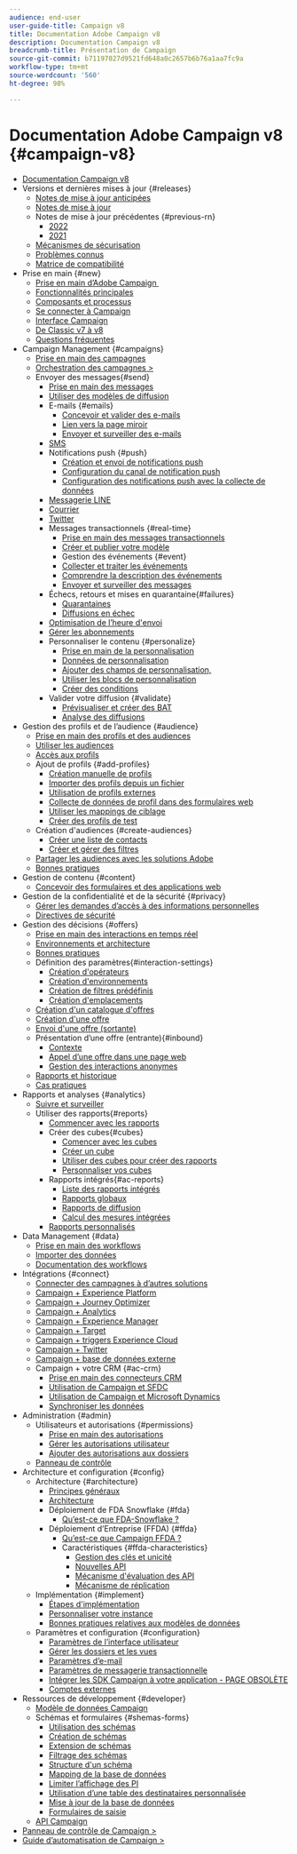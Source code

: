 ```yaml
---
audience: end-user
user-guide-title: Campaign v8
title: Documentation Adobe Campaign v8
description: Documentation Campaign v8
breadcrumb-title: Présentation de Campaign
source-git-commit: b71197027d9521fd648a0c2657b6b76a1aa7fc9a
workflow-type: tm+mt
source-wordcount: '560'
ht-degree: 98%

---
```



# Documentation Adobe Campaign v8 {#campaign-v8}

+ [Documentation Campaign v8](campaign-home.md)
+ Versions et dernières mises à jour {#releases}
   + [Notes de mise à jour anticipées](start/e-release-notes.md)
   + [Notes de mise à jour](start/release-notes.md)
   + Notes de mise à jour précédentes {#previous-rn}
      + [2022](start/release-notes-2022.md)
      + [2021](start/release-notes-2021.md)
   + [Mécanismes de sécurisation](start/ac-guardrails.md)
   + [Problèmes connus](start/known-issues.md)
   + [Matrice de compatibilité](start/compatibility-matrix.md)
+ Prise en main {#new}
   + [Prise en main d’Adobe Campaign ](start/get-started.md)
   + [Fonctionnalités principales](start/whats-new.md)
   + [Composants et processus](start/ac-components.md)
   + [Se connecter à Campaign](start/connect.md)
   + [Interface Campaign](start/campaign-ui.md)
   + [De Classic v7 à v8](start/v7-to-v8.md)
   + [Questions fréquentes](start/campaign-faq.md)
+ Campaign Management {#campaigns}
   + [Prise en main des campagnes](start/campaigns.md)
   + [Orchestration des campagnes >](https://experienceleague.adobe.com/docs/campaign/automation/campaign-orchestration/set-up-campaigns.html?lang=fr)
   + Envoyer des messages{#send}
      + [Prise en main des messages](start/create-message.md)
      + [Utiliser des modèles de diffusion](send/create-templates.md)
      + E-mails {#emails}
         + [Concevoir et valider des e-mails](send/email.md)
         + [Lien vers la page miroir](send/mirror-page.md)
         + [Envoyer et surveiller des e-mails](send/send.md)
      + [SMS](send/sms.md)
      + Notifications push {#push}
         + [Création et envoi de notifications push](send/push.md)
         + [Configuration du canal de notification push](send/push-settings.md)
         + [Configuration des notifications push avec la collecte de données](send/push-data-collection.md)
      + [Messagerie LINE](send/line.md)
      + [Courrier](send/direct-mail.md)
      + [Twitter](send/twitter.md)
      + Messages transactionnels {#real-time}
         + [Prise en main des messages transactionnels](send/transactional.md)
         + [Créer et publier votre modèle](send/transactional-template.md)
         + Gestion des événements {#event}
         + [Collecter et traiter les événements](send/event-processing.md)
         + [Comprendre la description des événements](send/event-description.md)
         + [Envoyer et surveiller des messages](send/delivery-execution.md)
      + Échecs, retours et mises en quarantaine{#failures}
         + [Quarantaines](send/quarantines.md)
         + [Diffusions en échec](send/delivery-failures.md)
      + [Optimisation de l’heure d&#39;envoi](send/predictive.md)
      + [Gérer les abonnements](start/subscriptions.md)
      + Personnaliser le contenu {#personalize}
         + [Prise en main de la personnalisation](send/personalize.md)
         + [Données de personnalisation](send/personalization-data.md)
         + [Ajouter des champs de personnalisation,](send/personalization-fields.md)
         + [Utiliser les blocs de personnalisation](send/personalization-blocks.md)
         + [Créer des conditions](send/conditions.md)
      + Valider votre diffusion {#validate}
         + [Prévisualiser et créer des BAT](send/preview-and-proof.md)
         + [Analyse des diffusions](send/delivery-analysis.md)
+ Gestion des profils et de l’audience {#audience}
   + [Prise en main des profils et des audiences](audiences/gs-audiences.md)
   + [Utiliser les audiences](start/audiences.md)
   + [Accès aux profils](audiences/view-profiles.md)
   + Ajout de profils {#add-profiles}
      + [Création manuelle de profils](audiences/create-profiles.md)
      + [Importer des profils depuis un fichier](audiences/import-profiles.md)
      + [Utilisation de profils externes](audiences/external-profiles.md)
      + [Collecte de données de profil dans des formulaires web](audiences/collect-profiles.md)
      + [Utiliser les mappings de ciblage](audiences/target-mappings.md)
      + [Créer des profils de test](audiences/test-profiles.md)
   + Création d&#39;audiences {#create-audiences}
      + [Créer une liste de contacts](audiences/create-audiences.md)
      + [Créer et gérer des filtres](audiences/create-filters.md)
   + [Partager les audiences avec les solutions Adobe](start/shared-audiences.md)
   + [Bonnes pratiques](audiences/audiences-best-practices.md)
+ Gestion de contenu {#content}
   + [Concevoir des formulaires et des applications web](dev/webapps.md)
+ Gestion de la confidentialité et de la sécurité {#privacy}
   + [Gérer les demandes d’accès à des informations personnelles](start/privacy.md)
   + [Directives de sécurité](config/security.md)
+ Gestion des décisions {#offers}
   + [Prise en main des interactions en temps réel](interaction/interaction.md)
   + [Environnements et architecture](interaction/interaction-architecture.md)
   + [Bonnes pratiques](interaction/interaction-best-practices.md)
   + Définition des paramètres{#interaction-settings}
      + [Création d&#39;opérateurs](interaction/interaction-operators.md)
      + [Création d&#39;environnements](interaction/interaction-env.md)
      + [Création de filtres prédéfinis](interaction/interaction-predefined-filters.md)
      + [Création d&#39;emplacements](interaction/interaction-offer-spaces.md)
   + [Création d&#39;un catalogue d&#39;offres](interaction/interaction-offer-catalog.md)
   + [Création d&#39;une offre](interaction/interaction-offer.md)
   + [Envoi d&#39;une offre    (sortante)](interaction/interaction-send-offers.md)
   + Présentation dʼune offre (entrante){#inbound}
      + [Contexte](interaction/interaction-present-offers.md)
      + [Appel dʼune offre dans une page web](interaction/interaction-integration.md)
      + [Gestion des interactions anonymes](interaction/anonymous-interactions.md)
   + [Rapports et historique](interaction/interaction-tracking.md)
   + [Cas pratiques](interaction/interaction-use-cases.md)
+ Rapports et analyses {#analytics}
   + [Suivre et surveiller](start/tracking.md)
   + Utiliser des rapports{#reports}
      + [Commencer avec les rapports](reporting/gs-reporting.md)
      + Créer des cubes{#cubes}
         + [Comencer avec les cubes](reporting/gs-cubes.md)
         + [Créer un cube](reporting/cube-indicators.md)
         + [Utiliser des cubes pour créer des rapports](reporting/cube-tables.md)
         + [Personnaliser vos cubes](reporting/customize-cubes.md)
      + Rapports intégrés{#ac-reports}
         + [Liste des rapports intégrés](reporting/built-in-reports.md)
         + [Rapports globaux](reporting/global-reports.md)
         + [Rapports de diffusion](reporting/delivery-reports.md)
         + [Calcul des mesures intégrées](reporting/metrics-calculation.md)
      + [Rapports personnalisés](reporting/custom-reports.md)
+ Data Management {#data}
   + [Prise en main des workflows](config/workflows.md)
   + [Importer des données](start/import.md)
   + [Documentation des workflows](https://experienceleague.adobe.com/docs/campaign/automation/workflows/introduction/about-workflows.html?lang=fr)
+ Intégrations {#connect}
   + [Connecter des campagnes à d’autres solutions](connect/integration.md)
   + [Campaign + Experience Platform](connect/ac-aep.md)
   + [Campaign + Journey Optimizer](connect/ac-ajo.md)
   + [Campaign + Analytics](connect/ac-aa.md)
   + [Campaign + Experience Manager](connect/ac-aem.md)
   + [Campaign + Target](connect/ac-at.md)
   + [Campaign + triggers Experience Cloud](connect/ac-triggers.md)
   + [Campaign + Twitter](connect/ac-tw.md)
   + [Campaign + base de données externe](connect/fda.md)
   + Campaign + votre CRM   {#ac-crm}
      + [Prise en main des connecteurs CRM](connect/crm.md)
      + [Utilisation de Campaign et SFDC](connect/ac-sfdc.md)
      + [Utilisation de Campaign et Microsoft Dynamics](connect/ac-ms-dyn.md)
      + [Synchroniser les données](connect/crm-data-sync.md)
+ Administration {#admin}
   + Utilisateurs et autorisations {#permissions}
      + [Prise en main des autorisations](start/gs-permissions.md)
      + [Gérer les autorisations utilisateur](start/manage-permissions.md)
      + [Ajouter des autorisations aux dossiers](start/folder-permissions.md)
   + [Panneau de contrôle](config/self-service.md)
+ Architecture et configuration {#config}
   + Architecture {#architecture}
      + [Principes généraux](architecture/general-architecture.md)
      + [Architecture](architecture/architecture.md)
      + Déploiement de FDA Snowflake {#fda}
         + [Qu’est-ce que FDA-Snowflake ?](architecture/fda-deployment.md)
      + Déploiement d’Entreprise (FFDA) {#ffda}
         + [Qu’est-ce que Campaign FFDA ?](architecture/enterprise-deployment.md)
         + Caractéristiques {#ffda-characteristics}
            + [Gestion des clés et unicité](architecture/keys.md)
            + [Nouvelles API](architecture/new-apis.md)
            + [Mécanisme d&#39;évaluation des API](architecture/staging.md)
            + [Mécanisme de réplication](architecture/replication.md)
   + Implémentation {#implement}
      + [Étapes d&#39;implémentation](start/implement.md)
      + [Personnaliser votre instance](dev/customize.md)
      + [Bonnes pratiques relatives aux modèles de données](dev/datamodel-best-practices.md)
   + Paramètres et configuration {#configuration}
      + [Paramètres de l’interface utilisateur](config/ui-settings.md)
      + [Gérer les dossiers et les vues](audiences/folders-and-views.md)
      + [Paramètres d’e-mail](config/email-settings.md)
      + [Paramètres de messagerie transactionnelle](config/transactional-msg-settings.md)
      + [Intégrer les SDK Campaign à votre application - PAGE OBSOLÈTE](config/push-config.md)
      + [Comptes externes](config/external-accounts.md)
+ Ressources de développement {#developer}
   + [Modèle de données Campaign](dev/datamodel.md)
   + Schémas et formulaires {#shemas-forms}
      + [Utilisation des schémas](dev/schemas.md)
      + [Création de schémas](dev/create-schema.md)
      + [Extension de schémas](dev/extend-schema.md)
      + [Filtrage des schémas](dev/filter-schema.md)
      + [Structure d&#39;un schéma](dev/schema-structure.md)
      + [Mapping de la base de données](dev/database-mapping.md)
      + [Limiter l’affichage des PI](dev/restrict-pi-view.md)
      + [Utilisation d’une table des destinataires personnalisée](dev/custom-recipient.md)
      + [Mise à jour de la base de données](dev/update-database-structure.md)
      + [Formulaires de saisie](dev/forms.md)
   + [API Campaign](dev/api.md)
+ [Panneau de contrôle de Campaign >](https://experienceleague.adobe.com/docs/control-panel/using/control-panel-home.html?lang=fr)
+ [Guide d’automatisation de Campaign >](https://experienceleague.adobe.com/docs/campaign/automation/home.html?lang=fr)
